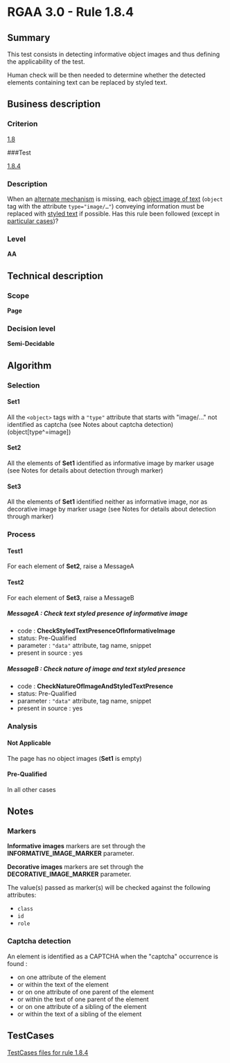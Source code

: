 # RGAA 3.0 -  Rule 1.8.4

## Summary

This test consists in detecting informative object images and thus defining the applicability of the test.

Human check will be then needed to determine whether the detected elements containing text can be replaced by styled text.

## Business description

### Criterion

[1.8](http://disic.github.io/rgaa_referentiel_en/RGAA3.0_Criteria_English_version_v1.html#crit-1-8)

###Test

[1.8.4](http://disic.github.io/rgaa_referentiel_en/RGAA3.0_Criteria_English_version_v1.html#test-1-8-4)

### Description
When an <a href="http://disic.github.io/rgaa_referentiel_en/RGAA3.0_Glossary_English_version_v1.html#mMecaRempl">alternate
  mechanism</a> is missing, each <a href="http://disic.github.io/rgaa_referentiel_en/RGAA3.0_Glossary_English_version_v1.html#mImgTextObj">object
  image of text</a> (<code>object</code> tag with the attribute
    <code>type="image/…"</code>) conveying information must be replaced
    with <a href="http://disic.github.io/rgaa_referentiel_en/RGAA3.0_Glossary_English_version_v1.html#mTexteStyle">styled
  text</a> if possible. Has this rule been followed (except in <a title="Particular cases for criterion 1.8" href="http://disic.github.io/rgaa_referentiel_en/RGAA3.0_Particular_cases_English_version_v1.html#cpCrit1-8">particular cases</a>)? 


### Level

**AA**

## Technical description

### Scope

**Page**

### Decision level

**Semi-Decidable**

## Algorithm

### Selection

#### Set1

All the `<object>` tags with a `"type"` attribute that starts with "image/..." not identified as captcha (see Notes about captcha detection)  (object[type^=image])

#### Set2

All the elements of **Set1** identified as informative image by marker usage (see Notes for details about detection through marker)

#### Set3

All the elements of **Set1** identified neither as informative image, nor as decorative image by marker usage (see Notes for details about detection through marker)

### Process

#### Test1

For each element of **Set2**, raise a MessageA

#### Test2

For each element of **Set3**, raise a MessageB

##### MessageA : Check text styled presence of informative image

-    code : **CheckStyledTextPresenceOfInformativeImage** 
-    status: Pre-Qualified
-    parameter : `"data"` attribute, tag name, snippet
-    present in source : yes

##### MessageB : Check nature of image and text styled presence

-    code : **CheckNatureOfImageAndStyledTextPresence** 
-    status: Pre-Qualified
-    parameter : `"data"` attribute, tag name, snippet
-    present in source : yes

### Analysis

#### Not Applicable 

The page has no object images (**Set1** is empty)

#### Pre-Qualified

In all other cases

## Notes

### Markers 

**Informative images** markers are set through the **INFORMATIVE_IMAGE_MARKER** parameter.

**Decorative images** markers are set through the **DECORATIVE_IMAGE_MARKER** parameter.

The value(s) passed as marker(s) will be checked against the following attributes:

- `class`
- `id`
- `role`

### Captcha detection

An element is identified as a CAPTCHA when the "captcha" occurrence is found :

- on one attribute of the element
- or within the text of the element
- or on one attribute of one parent of the element
- or within the text of one parent of the element
- or on one attribute of a sibling of the element
- or within the text of a sibling of the element



##  TestCases 

[TestCases files for rule 1.8.4](https://github.com/Asqatasun/Asqatasun/tree/master/rules/rules-rgaa3.0/src/test/resources/testcases/rgaa30/Rgaa30Rule010804/) 



